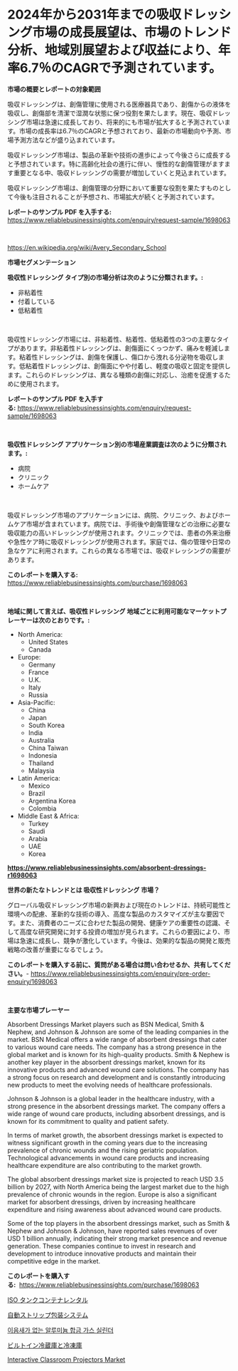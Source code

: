<p><h1>2024年から2031年までの吸収ドレッシング市場の成長展望は、市場のトレンド分析、地域別展望および収益により、年率6.7％のCAGRで予測されています。</h1></p><p><strong>市場の概要とレポートの対象範囲</strong></p>
<p><p>吸収ドレッシングは、創傷管理に使用される医療器具であり、創傷からの液体を吸収し、創傷部を清潔で湿潤な状態に保つ役割を果たします。現在、吸収ドレッシング市場は急速に成長しており、将来的にも市場が拡大すると予測されています。市場の成長率は6.7％のCAGRと予想されており、最新の市場動向や予測、市場予測方法などが盛り込まれています。</p><p>吸収ドレッシング市場は、製品の革新や技術の進歩によって今後さらに成長すると予想されています。特に高齢化社会の進行に伴い、慢性的な創傷管理がますます重要となる中、吸収ドレッシングの需要が増加していくと見込まれています。</p><p>吸収ドレッシング市場は、創傷管理の分野において重要な役割を果たすものとして今後も注目されることが予想され、市場拡大が続くと予測されています。</p></p>
<p><strong>レポートのサンプル PDF を入手する:</strong> <a href="https://www.reliablebusinessinsights.com/enquiry/request-sample/1698063">https://www.reliablebusinessinsights.com/enquiry/request-sample/1698063</a></p>
<p>&nbsp;</p>
<p><a href="https://en.wikipedia.org/wiki/Avery_Secondary_School">https://en.wikipedia.org/wiki/Avery_Secondary_School</a></p>
<p><strong>市場セグメンテーション</strong></p>
<p><strong>吸収性ドレッシング タイプ別の市場分析は次のように分類されます。:</strong></p>
<p><ul><li>非粘着性</li><li>付着している</li><li>低粘着性</li></ul></p>
<p>&nbsp;</p>
<p><p>吸収性ドレッシング市場には、非粘着性、粘着性、低粘着性の3つの主要なタイプがあります。非粘着性ドレッシングは、創傷面にくっつかず、痛みを軽減します。粘着性ドレッシングは、創傷を保護し、傷口から洩れる分泌物を吸収します。低粘着性ドレッシングは、創傷面にやや付着し、軽度の吸収と固定を提供します。これらのドレッシングは、異なる種類の創傷に対応し、治癒を促進するために使用されます。</p></p>
<p><strong>レポートのサンプル PDF を入手する:</strong>&nbsp;<a href="https://www.reliablebusinessinsights.com/enquiry/request-sample/1698063">https://www.reliablebusinessinsights.com/enquiry/request-sample/1698063</a></p>
<p>&nbsp;</p>
<p><strong> 吸収性ドレッシング アプリケーション別の市場産業調査は次のように分類されます。:</strong></p>
<p><ul><li>病院</li><li>クリニック</li><li>ホームケア</li></ul></p>
<p>&nbsp;</p>
<p><p>吸収ドレッシング市場のアプリケーションには、病院、クリニック、およびホームケア市場が含まれています。病院では、手術後や創傷管理などの治療に必要な吸収能力の高いドレッシングが使用されます。クリニックでは、患者の外来治療や急性ケア時に吸収ドレッシングが使用されます。家庭では、傷の管理や日常の急なケアに利用されます。これらの異なる市場では、吸収ドレッシングの需要があります。</p></p>
<p><strong>このレポートを購入する:</strong>&nbsp; <a href="https://www.reliablebusinessinsights.com/purchase/1698063">https://www.reliablebusinessinsights.com/purchase/1698063</a></p>
<p>&nbsp;</p>
<p><strong>地域に関して言えば、吸収性ドレッシング 地域ごとに利用可能なマーケットプレーヤーは次のとおりです。:</strong></p>
<p><ul>
    <li>
        North America:
        <ul>
            <li>United States</li>
            <li>Canada</li>
        </ul>
    </li>
    <li>
        Europe:
        <ul>
            <li>Germany</li>
            <li>France</li>
            <li>U.K.</li>
            <li>Italy</li>
            <li>Russia</li>
        </ul>
    </li>
    <li>
        Asia-Pacific:
        <ul>
            <li>China</li>
            <li>Japan</li>
            <li>South Korea</li>
            <li>India</li>
            <li>Australia</li>
            <li>China Taiwan</li>
            <li>Indonesia</li>
            <li>Thailand</li>
            <li>Malaysia</li>
        </ul>
    </li>
    <li>
        Latin America:
        <ul>
            <li>Mexico</li>
            <li>Brazil</li>
            <li>Argentina Korea</li>
            <li>Colombia</li>
        </ul>
    </li>
    <li>
        Middle East & Africa:
        <ul>
            <li>Turkey</li>
            <li>Saudi</li>
            <li>Arabia</li>
            <li>UAE</li>
            <li>Korea</li>
        </ul>
    </li>
    </ul></p>
<p><strong><a href="https://www.reliablebusinessinsights.com/absorbent-dressings-r1698063">https://www.reliablebusinessinsights.com/absorbent-dressings-r1698063</a></strong>&nbsp;</p>
<p><strong>世界の新たなトレンドとは 吸収性ドレッシング 市場？</strong></p>
<p><p>グローバル吸収ドレッシング市場の新興および現在のトレンドは、持続可能性と環境への配慮、革新的な技術の導入、高度な製品のカスタマイズが主な要因です。また、消費者のニーズに合わせた製品の開発、健康ケアの重要性の認識、そして高度な研究開発に対する投資の増加が見られます。これらの要因により、市場は急速に成長し、競争が激化しています。今後は、効果的な製品の開発と販売戦略の改善が重要になるでしょう。</p></p>
<p><strong>このレポートを購入する前に、質問がある場合は問い合わせるか、共有してください。</strong>- <a href="https://www.reliablebusinessinsights.com/enquiry/pre-order-enquiry/1698063">https://www.reliablebusinessinsights.com/enquiry/pre-order-enquiry/1698063</a></p>
<p>&nbsp;</p>
<p><strong>主要な市場プレーヤー</strong></p>
<p><p>Absorbent Dressings Market players such as BSN Medical, Smith & Nephew, and Johnson & Johnson are some of the leading companies in the market. BSN Medical offers a wide range of absorbent dressings that cater to various wound care needs. The company has a strong presence in the global market and is known for its high-quality products. Smith & Nephew is another key player in the absorbent dressings market, known for its innovative products and advanced wound care solutions. The company has a strong focus on research and development and is constantly introducing new products to meet the evolving needs of healthcare professionals.</p><p>Johnson & Johnson is a global leader in the healthcare industry, with a strong presence in the absorbent dressings market. The company offers a wide range of wound care products, including absorbent dressings, and is known for its commitment to quality and patient safety.</p><p>In terms of market growth, the absorbent dressings market is expected to witness significant growth in the coming years due to the increasing prevalence of chronic wounds and the rising geriatric population. Technological advancements in wound care products and increasing healthcare expenditure are also contributing to the market growth.</p><p>The global absorbent dressings market size is projected to reach USD 3.5 billion by 2027, with North America being the largest market due to the high prevalence of chronic wounds in the region. Europe is also a significant market for absorbent dressings, driven by increasing healthcare expenditure and rising awareness about advanced wound care products.</p><p>Some of the top players in the absorbent dressings market, such as Smith & Nephew and Johnson & Johnson, have reported sales revenues of over USD 1 billion annually, indicating their strong market presence and revenue generation. These companies continue to invest in research and development to introduce innovative products and maintain their competitive edge in the market.</p></p>
<p><strong>このレポートを購入する:</strong>&nbsp;&nbsp;<a href="https://www.reliablebusinessinsights.com/purchase/1698063">https://www.reliablebusinessinsights.com/purchase/1698063</a></p>
<p><p><a href="https://medium.com/@ofpaqrof92/iso%E3%82%BF%E3%83%B3%E3%82%AF%E3%82%B3%E3%83%B3%E3%83%86%E3%83%8A%E3%81%AE%E3%83%AC%E3%83%B3%E3%82%BF%E3%83%AB%E5%B8%82%E5%A0%B4%E3%81%AE%E8%A6%8F%E6%A8%A1-%E3%82%B7%E3%82%A7%E3%82%A2-%E3%83%88%E3%83%AC%E3%83%B3%E3%83%89%E5%88%86%E6%9E%90%E3%83%AC%E3%83%9D%E3%83%BC%E3%83%88-%E8%A3%BD%E5%93%81%E5%88%A5-30%E3%83%95%E3%82%A3%E3%83%BC%E3%83%88%E6%9C%AA%E6%BA%80-30%E3%83%95%E3%82%A3%E3%83%BC%E3%83%88%E4%BB%A5%E4%B8%8A-%E5%8F%8A%E3%81%B3%E3%82%BB%E3%82%B0%E3%83%A1%E3%83%B3%E3%83%88%E4%BA%88%E6%B8%AC-2024%E5%B9%B4-2031%E5%B9%B4-86e718ef92b3">ISO タンクコンテナレンタル</a></p><p><a href="https://medium.com/@alfredodance/%E8%87%AA%E5%8B%95%E3%82%B9%E3%83%88%E3%83%AA%E3%83%83%E3%83%97%E5%8C%85%E8%A3%85%E3%82%B7%E3%82%B9%E3%83%86%E3%83%A0%E3%81%AE%E5%B8%82%E5%A0%B4%E8%A6%8F%E6%A8%A1%E3%81%A8%E3%82%B7%E3%82%A7%E3%82%A2%E5%88%86%E6%9E%90-%E6%88%90%E9%95%B7%E3%83%88%E3%83%AC%E3%83%B3%E3%83%89%E3%81%A8%E4%BA%88%E6%B8%AC-2024%E5%B9%B4-2031%E5%B9%B4-968e8666232f">自動ストリップ包装システム</a></p><p><a href="https://github.com/Nicolasrown5/Market-Research-Report-List-1/blob/main/5041765159012.md">이음새가 없는 알루미늄 합금 가스 실린더</a></p><p><a href="https://github.com/mohamedbakry57/Market-Research-Report-List-4/blob/main/3589773149271.md">ビルトイン冷蔵庫と冷凍庫</a></p><p><a href="https://github.com/Glendatilghmankmgz0rbhwpy/Market-Research-Report-List-3/blob/main/interactive-classroom-projectors-market.md">Interactive Classroom Projectors Market</a></p></p>